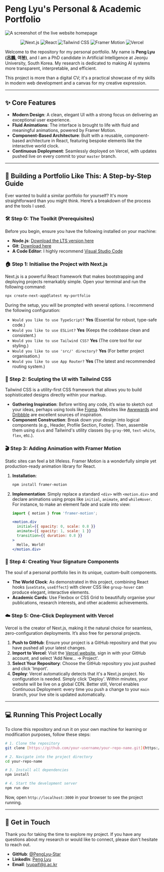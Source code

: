# Peng Lyu's Personal & Academic Portfolio

![A screenshot of the live website homepage](./public/website-screenshot.webp)

<p align="center">
  <img src="https://img.shields.io/badge/Next.js-000000?style=for-the-badge&logo=nextdotjs&logoColor=white" alt="Next.js">
  <img src="https://img.shields.io/badge/React-20232A?style=for-the-badge&logo=react&logoColor=61DAFB" alt="React">
  <img src="https://img.shields.io/badge/Tailwind_CSS-38B2AC?style=for-the-badge&logo=tailwind-css&logoColor=white" alt="Tailwind CSS">
  <img src="https://img.shields.io/badge/Framer_Motion-0055FF?style=for-the-badge&logo=framer&logoColor=white" alt="Framer Motion">
  <img src="https://img.shields.io/badge/Vercel-000000?style=for-the-badge&logo=vercel&logoColor=white" alt="Vercel">
</p>

Welcome to the repository for my personal portfolio. My name is **Peng Lyu (呂鵬, 여봉)**, and I am a PhD candidate in Artificial Intelligence at Jeonju University, South Korea. My research is dedicated to making AI systems more transparent, interpretable, and efficient.

This project is more than a digital CV; it's a practical showcase of my skills in modern web development and a canvas for my creative expression.

---

## ✨ Core Features

* **Modern Design**: A clean, elegant UI with a strong focus on delivering an exceptional user experience.
* **Fluid Animations**: The interface is brought to life with fluid and meaningful animations, powered by Framer Motion.
* **Component-Based Architecture**: Built with a reusable, component-based architecture in React, featuring bespoke elements like the interactive world clock.
* **Continuous Deployment**: Seamlessly deployed on Vercel, with updates pushed live on every commit to your `master` branch.

---

## 🚀 Building a Portfolio Like This: A Step-by-Step Guide

Ever wanted to build a similar portfolio for yourself? It's more straightforward than you might think. Here’s a breakdown of the process and the tools I used.

### 🛠️ Step 0: The Toolkit (Prerequisites)

Before you begin, ensure you have the following installed on your machine:

* **Node.js**: [Download the LTS version here](https://nodejs.org/)
* **Git**: [Download here](https://git-scm.com/)
* **A Code Editor**: I highly recommend [Visual Studio Code](https://code.visualstudio.com/)

### 🏠 Step 1: Initialise the Project with Next.js

Next.js is a powerful React framework that makes bootstrapping and deploying projects remarkably simple. Open your terminal and run the following command:

```bash
npx create-next-app@latest my-portfolio
```

During the setup, you will be prompted with several options. I recommend the following configuration:

* `Would you like to use TypeScript?` **Yes** (Essential for robust, type-safe code.)
* `Would you like to use ESLint?` **Yes** (Keeps the codebase clean and consistent.)
* `Would you like to use Tailwind CSS?` **Yes** (The core tool for our styling.)
* `Would you like to use 'src/' directory?` **Yes** (For better project organisation.)
* `Would you like to use App Router?` **Yes** (The latest and recommended routing system.)

### 🎨 Step 2: Sculpting the UI with Tailwind CSS

Tailwind CSS is a utility-first CSS framework that allows you to build sophisticated designs directly within your markup.

* **Gathering Inspiration**: Before writing any code, it’s wise to sketch out your ideas, perhaps using tools like [Figma](https://www.figma.com/). Websites like [Awwwards](https://www.awwwards.com/) and [Dribbble](https://dribbble.com/) are excellent sources of inspiration.
* **Component Construction**: Break down your design into logical components (e.g., Header, Profile Section, Footer). Then, assemble them using `div`s and Tailwind's utility classes (`bg-gray-900`, `text-white`, `flex`, etc.).

### 🎬 Step 3: Adding Animation with Framer Motion

Static sites can feel a bit lifeless. Framer Motion is a wonderfully simple yet production-ready animation library for React.

1. **Installation**:
    ```bash
    npm install framer-motion
    ```
2. **Implementation**:
    Simply replace a standard `<div>` with `<motion.div>` and declare animations using props like `initial`, `animate`, and `whileHover`. For instance, to make an element fade and scale into view:
    ```jsx
    import { motion } from 'framer-motion';
    
    <motion.div
      initial={{ opacity: 0, scale: 0.8 }}
      animate={{ opacity: 1, scale: 1 }}
      transition={{ duration: 0.8 }}
    >
      Hello, World!
    </motion.div>
    ```

### 🧩 Step 4: Creating Your Signature Components

The soul of a personal portfolio lies in its unique, custom-built components.

* **The World Clock**: As demonstrated in this project, combining React hooks (`useState`, `useEffect`) with clever CSS like `group-hover` can produce elegant, interactive elements.
* **Academic Cards**: Use Flexbox or CSS Grid to beautifully organise your publications, research interests, and other academic achievements.

### ☁️ Step 5: One-Click Deployment with Vercel

Vercel is the creator of Next.js, making it the natural choice for seamless, zero-configuration deployments. It’s also free for personal projects.

1. **Push to GitHub**: Ensure your project is a GitHub repository and that you have pushed all your latest changes.
2. **Import to Vercel**: Visit the [Vercel website](https://vercel.com/), sign in with your GitHub account, and select 'Add New... -\> Project'.
3. **Select Your Repository**: Choose the GitHub repository you just pushed and click 'Import'.
4. **Deploy**: Vercel automatically detects that it's a Next.js project. No configuration is needed. Simply click 'Deploy'. Within minutes, your website will be live on a global CDN. Better still, Vercel enables Continuous Deployment: every time you push a change to your `main` branch, your live site is updated automatically.

---

## 💻 Running This Project Locally

To clone this repository and run it on your own machine for learning or modification purposes, follow these steps:

```bash
# 1. Clone the repository
git clone [https://github.com/your-username/your-repo-name.git](https://github.com/your-username/your-repo-name.git)

# 2. Navigate into the project directory
cd your-repo-name

# 3. Install all dependencies
npm install

# 4. Start the development server
npm run dev
```

Now, open `http://localhost:3000` in your browser to see the project running.

---

## 🤝 Get in Touch

Thank you for taking the time to explore my project. If you have any questions about my research or would like to connect, please don't hesitate to reach out.

* **GitHub**: [@PengLyu-Star](https://github.com/LyuPeng-star)
* **LinkedIn**: [Peng Lyu](https://www.linkedin.com/in/lyupaif/)
* **Email**: [lyupaif@jj.ac.kr](mailto:lyupaif@jj.ac.kr)
